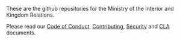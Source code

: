 These are the github repositories for the Ministry of the Interior and Kingdom Relations.

Please read our [Code of Conduct](https://github.com/minbzk/.github/blob/main/CODE_OF_CONDUCT.md), [Contributing](https://github.com/minbzk/.github/blob/main/CONTRIBUTING.md), [Security](https://github.com/minbzk/.github/blob/main/SECURITY.md) and [CLA](https://github.com/minbzk/.github/blob/main/CLA.md) documents.